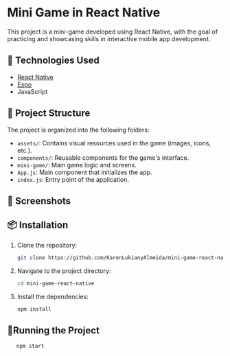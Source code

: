 # Mini Game in React Native

This project is a mini-game developed using React Native, with the goal of practicing and showcasing skills in interactive mobile app development.

## 🚀 Technologies Used

- [React Native](https://reactnative.dev/)
- [Expo](https://expo.dev/)
- JavaScript

## 📂 Project Structure

The project is organized into the following folders:

- `assets/`: Contains visual resources used in the game (images, icons, etc.).
- `components/`: Reusable components for the game's interface.
- `mini-game/`: Main game logic and screens.
- `App.js`: Main component that initializes the app.
- `index.js`: Entry point of the application.

## 📸 Screenshots



## 📦 Installation

1. Clone the repository:
   ```bash
   git clone https://github.com/KarenLukianyAlmeida/mini-game-react-native.git
   
2. Navigate to the project directory:
   ```bash
   cd mini-game-react-native

4. Install the dependencies:
   ```bash
   npm install

## 📱Running the Project

```bash
   npm start
